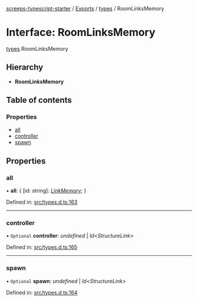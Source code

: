 [screeps-typescript-starter](../README.md) / [Exports](../modules.md) / [types](../modules/types.md) / RoomLinksMemory

# Interface: RoomLinksMemory

[types](../modules/types.md).RoomLinksMemory

## Hierarchy

* **RoomLinksMemory**

## Table of contents

### Properties

- [all](types.roomlinksmemory.md#all)
- [controller](types.roomlinksmemory.md#controller)
- [spawn](types.roomlinksmemory.md#spawn)

## Properties

### all

• **all**: { [id: string]: [*LinkMemory*](types.linkmemory.md);  }

Defined in: [src/types.d.ts:163](https://github.com/Baelyk/screeps/blob/c7b9358/src/types.d.ts#L163)

___

### controller

• `Optional` **controller**: *undefined* \| *Id*<*StructureLink*\>

Defined in: [src/types.d.ts:165](https://github.com/Baelyk/screeps/blob/c7b9358/src/types.d.ts#L165)

___

### spawn

• `Optional` **spawn**: *undefined* \| *Id*<*StructureLink*\>

Defined in: [src/types.d.ts:164](https://github.com/Baelyk/screeps/blob/c7b9358/src/types.d.ts#L164)
